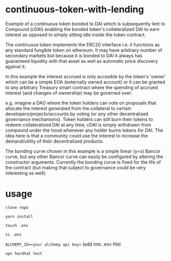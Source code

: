 # continuous-token-with-lending
Example of a continuous token bonded to DAI which is subsequently lent to Compound (cDAI) enabling the bonded token's collateralized DAI to earn interest as opposed to simply sitting idle inside the token contract.

The continuous token implements the ERC20 interface i.e. it functions as any standard fungible token on ethereum. It may have arbitrary number of secondary markets but because it is bonded to DAI it always has guaranteed liquidity with that asset as well as automatic price discovery against it.

In this example the interest accrued is only accesible by the token's 'owner' which can be a simple EOA (externally owned account) or it can be granted to any arbitrary Treasury smart contract where the spending of accrued interest (and changes of ownership) may be governed over. 

e.g. imagine a DAO where the token holders can vote on proposals that allocate the interest generated from the collateral to certain developers/projects/accounts by voting (or any other decentralized governance mechanisms). Token holders can still burn their tokens to redeem collateralized DAI at any time, cDAI is simply withdrawn from compound under the hood whenever any holder burns tokens for DAI. The idea here is that a community could use the interest to increase the demand/utility of their decentralized products.

The bonding curve chosen in this example is a simple linear (y=x) Bancor curve, but any other Bancor curve can easily be configured by altering the constructor arguments. Currently the bonding curve is fixed for the life of the contract (but making that subject to governance could be very interesting as well).

# usage

`clone repo`

`yarn install`

`touch .env`

`vi .env`

`ALCHEMY_ID=<your alchemy api key>` (add into .env file)

`npx hardhat test`
